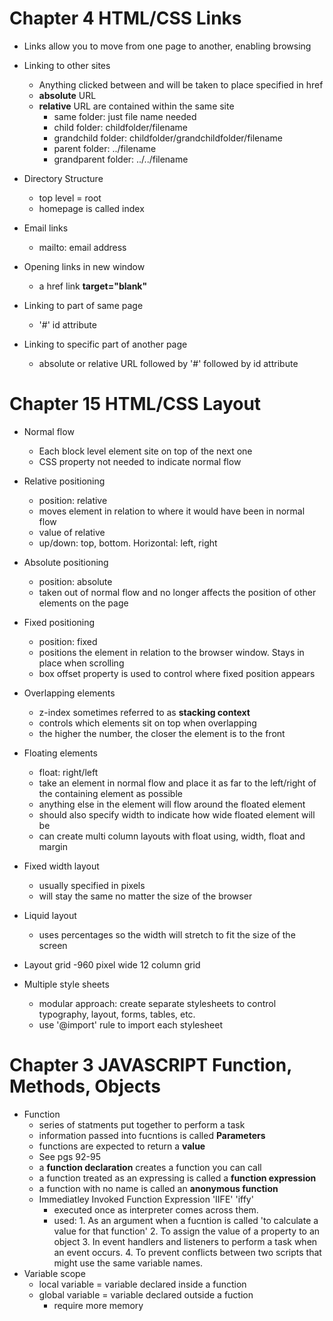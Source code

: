 # Chapter 4 HTML/CSS Links

* Links allow you to move from one page to another, enabling browsing
* Linking to other sites
    -  Anything clicked between <a> and </a>  will be taken to place specified in href
    -  **absolute** URL
    - **relative** URL are contained within the same site
        - same folder: just file name needed
        - child folder: childfolder/filename
        - grandchild folder: childfolder/grandchildfolder/filename
        - parent folder: ../filename
        - grandparent folder: ../../filename

* Directory Structure
    - top level = root
    - homepage is called index

* Email links
    - mailto: email address
* Opening links in new window
    - a href link **target="blank"**
* Linking to part of same page
    - '#' id attribute
* Linking to specific part of another page 
    - absolute or relative URL followed by '#' followed by id attribute


# Chapter 15 HTML/CSS Layout

* Normal flow
    - Each block level element site on top of the next one
    - CSS property not needed to indicate normal flow

* Relative positioning
    - position: relative
    - moves element in relation to where it would have been in normal flow
    - value of relative
    - up/down: top, bottom.  Horizontal: left, right

* Absolute positioning
    - position: absolute
    - taken out of normal flow and no longer affects the position of other elements on the page
* Fixed positioning
    - position: fixed
    - positions the element in relation to the browser window.  Stays in place when scrolling
    - box offset property is used to control where fixed position appears

* Overlapping elements
    - z-index sometimes referred to as **stacking context**
    - controls which elements sit on top when overlapping
    - the higher the number, the closer the element is to the front

* Floating elements
    - float: right/left
    - take an element in normal flow and place it as far to the left/right of the containing element as possible
    - anything else in the element will flow around the floated element
    - should also specify width to indicate how wide floated element will be
    - can create multi column layouts with float using, width, float and margin

* Fixed width layout
    - usually specified in pixels
    - will stay the same no matter the size of the browser

* Liquid layout
    - uses percentages so the width will stretch to fit the size of the screen

* Layout grid
    -960 pixel wide 12 column grid

* Multiple style sheets
    - modular approach: create separate stylesheets to control typography, layout, forms, tables, etc.
    - use '@import' rule to import each stylesheet


# Chapter 3 JAVASCRIPT Function, Methods, Objects

* Function
    - series of statments put together to perform a task
    - information passed into fucntions is called **Parameters**
    - functions are expected to return a **value**
    - See pgs 92-95
    - a **function declaration** creates a function you can call
    - a function treated as an expressing is called a **function expression**
    - a function with no name is called an **anonymous function**
    - Immediatley Invoked Function Expression 'IIFE' 'iffy'
        - executed once as interpreter comes across them.
        - used: 1. As an argument when a fucntion is called 'to calculate a value for that function'
                2. To assign the value of a property to an object
                3. In event handlers and listeners to perform a task when an event occurs.
                4. To prevent conflicts between two scripts that might use the same variable names.
* Variable scope
    - local variable = variable declared inside a function
    - global variable = variable declared outside a fuction
        - require more memory